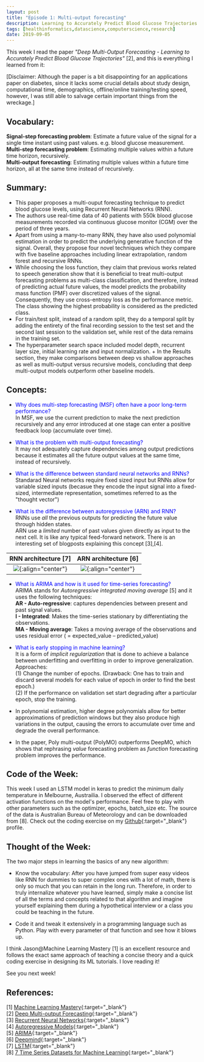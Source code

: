 ```yaml
---
layout: post
title: "Episode 1: Multi-output forecasting"
description: Learning to Accurately Predict Blood Glucose Trajectories
tags: [healthinformatics,datascience,computerscience,research]
date: 2019-09-05
---
```


This week I read the paper *"Deep Multi-Output Forecasting - Learning to Accurately Predict Blood Glucose Trajectories"*  [2], and this is everything I learned from it:

[Disclaimer: Although the paper is a bit disappointing for an applications paper on diabetes, since it lacks some crucial details about study design, computational time, demographics, offline/online training/testing speed, however, I was still able to salvage certain important things from the wreckage.]

## Vocabulary:
**Signal-step forecasting problem**: Estimate a future value of the signal for a single time instant using past values. e.g. blood glucose measurement.  
**Multi-step forecasting problem**: Estimating multiple values within a future time horizon, recursively.  
**Multi-output forecasting**: Estimating multiple values within a future time horizon, all at the same time instead of   recursively.

## Summary:


+ This paper proposes a multi-ouput forecasting technique to predict blood glucose levels, using Recurrent Neural Networks (RNN).
+ The authors use real-time data of 40 patients with 550k blood glucose measurements recorded via continuous glucose monitor (CGM) over the period of three years. 
+ Apart from using a many-to-many RNN, they have also used polynomial estimation in order to predict the underlying generative function of the signal. Overall, they propose four novel techniques which they compare with five baseline approaches including linear extrapolation, random forest and recursive RNNs. 
+ While choosing the loss function, they claim that previous works related to speech generation show that it is beneficial to treat multi-output forecasting problems as multi-class classification, and therefore, instead of predicting actual future values, the model predicts the probability mass function (PMF) over discretized values of the signal. Consequently, they use cross-entropy loss as the performance metric. The class showing the highest probability is considered as the predicted class. 
+ For train/test split, instead of a random split, they do a temporal split by adding the entirety of the final recording session to the test set and the second last session to the validation set, while rest of the data remains in the training set. 
+ The hyperparameter search space included model depth, recurrent layer size, initial learning rate and input normalization. + In the Results section, they make comparisons between deep vs shallow approaches as well as multi-output versus recursive models, concluding that deep multi-output models outperform other baseline models.

## Concepts:  
+ <span style="color:blue">Why does multi-step forecasting (MSF) often have a poor long-term performance?</span>  
In MSF, we use the current prediction to make the next prediction recursively and any error introduced at one stage can enter a positive feedback loop (accumulate over time).
  
+ <span style="color:blue">What is the problem with multi-output forecasting?</span>  
It may not adequately capture dependencies among output predictions because it estimates all the future output values at the same time, instead of recursively.

+ <span style="color:blue">What is the difference between standard neural networks and RNNs?</span>  
Standarad Neural networks require fixed sized input but RNNs allow for variable sized inputs (becasue they encode the input signal into a fixed-sized, intermediate representation, sometimes referred to as the "thought vector")
  
+ <span style="color:blue">What is the difference between autoregressive (ARN) and RNN?</span>  
RNNs use *all* the previous outputs for predicting the future value through hidden states.  
ARN use a *limited* number of past values given directly as input to the next cell. It is like any typical feed-forward network. There is an interesting set of blogposts explaining this concept [3],[4].

RNN architecture [7]       | ARN architecture [6]       
:-------------------------:|:-------------------------:
![](https://miro.medium.com/max/1722/1*SAuwuiKBhzR4tBhr54mYkA.png){:align="center"} |  ![](https://storage.googleapis.com/deepmind-live-cms/documents/BlogPost-Fig2-Anim-160908-r01.gif){:align="center"} 
  

+ <span style="color:blue">What is ARIMA and how is it used for time-series forecasting?</span>     
ARIMA stands for *Autoregressive integrated moving average* [5] and it uses the following techniques:    
**AR - Auto-regressive**: captures dependencies between present and past signal values.  
**I - Integrated**: Makes the time-series stationary by differentiating the observations.   
**MA - Moving average**: Takes a moving average of the observations and uses residual error ( = expected_value –    predicted_value)

 + <span style="color:blue">What is early stopping in machine learning?</span>  
It is a form of *implicit regularization* that is done to achieve a balance between underfitting and overfitting in order to improve generalization. Approaches:  
(1) Change the number of epochs. (Drawback: One has to train and discard several models for each value of epoch in order to find the best epoch.)  
(2) If the performance on validation set start degrading after a particular epoch, stop the training.

+ In polynomial estimation, higher degree polynomials allow for better approximations of prediction windows but they also produce high variations in the output, causing the errors to accumulate over time and degrade the overall performance.

+ In the paper, Poly multi-output (PolyMO) outperforms DeepMO, which shows that rephrasing *value* forecasting problem as 
*function* forecasting problem improves the performance. 

## Code of the Week:
This week I used an LSTM model in keras to predict the minimum daily temperature in Melbourne, Austrailia. I observed the effect of different activation functions on the model's performance. Feel free to play with other parameters such as the optimizer, epochs, batch_size etc. The source of the data is Australian Bureau of Meteorology and can be downloaded from [8]. Check out the coding exercise on my [Github](https://github.com/hadiahameed/Data-science-blog/tree/master/Episode1-Time-series-forecasting-LSTM){:target="_blank"} profile.

## Thought of the Week:  
The two major steps in learning the basics of any new algorithm:  

+ Know the vocabulary: After you have jumped from super easy videos like RNN for dummies to super complex ones with a lot of math, there is only so much that you can retain in the long run. Therefore, in order to truly internalize whatever you have learned, simply make a concise list of all the terms and concepts related to that algorithm and imagine yourself explaining them during a hypothetical interview or a class you could be teaching in the future.  

+ Code it and tweak it extensively in a programming language such as Python. Play with every parameter of that function and see how it blows up.  

I think Jason@Machine Learning Mastery [1] is an excellent resource and follows the exact same approach of teaching a concise theory and a quick coding exercise in designing its ML tutorials. I love reading it!  

See you next week!


## References:
[1] [Machine Learning Mastery](https://machinelearningmastery.com){:target="_blank"}  
[2] [Deep Multi-output Forecasting](https://arxiv.org/abs/1806.05357){:target="_blank"}   
[3] [Recurrent Neural Networks](https://bair.berkeley.edu/blog/2018/08/06/recurrent/){:target="_blank"}   
[4] [Autoregressive Models](https://eigenfoo.xyz/deep-autoregressive-models/){:target="_blank"}    
[5] [ARIMA](https://machinelearningmastery.com/arima-for-time-series-forecasting-with-python/){:target="_blank"}     
[6] [Deepmind](https://deepmind.com/blog/wavenet-generative-model-raw-audio/){:target="_blank"}    
[7] [LSTM](https://medium.com/@kangeugine/long-short-term-memory-lstm-concept-cb3283934359){:target="_blank"}  
[8] [7 Time Series Datasets for Machine Learning](https://machinelearningmastery.com/time-series-datasets-for-machine-learning/){:target="_blank"}  
